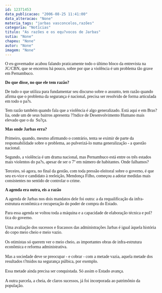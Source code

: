 ```yaml
---
id: 12371453
data_publicacao: "2006-08-25 11:41:00"
data_alteracao: "None"
materia_tags: "jarbas vasconcelos,razões"
categoria: "Notícias"
titulo: "As razões e os equ?vocos de Jarbas"
sutia: "None"
chapeu: "None"
autor: "None"
imagem: "None"
---
```

<p><P><FONT face=Verdana>O ex-governador acabou falando praticamente todo o último bloco da entrevista na JC/CBN, que se encerrou há pouco, sobre por que a violência é um problema tão grave em Pernambuco.</FONT></P></p>
<p><P><FONT face=Verdana><STRONG>Do que disse, no que ele tem razão?</STRONG></FONT></P></p>
<p><P><FONT face=Verdana>De tudo o que utiliza para fundamentar seu discurso sobre o assunto, tem razão quando afirma que o problema da segurança é nacional, precisa ser resolvido de forma articulada em todo o pa?s.</FONT></P></p>
<p><P><FONT face=Verdana>Tem razão também quando fala que a violência é algo generalizado. Está aqui e em Bras?lia, onde um de seus bairros apresenta ??ndice de Desenvolvimento Humano mais elevado que o da&nbsp; Su?ça.</FONT></P></p>
<p><P><FONT face=Verdana><STRONG>Mas onde Jarbas erra?</STRONG></FONT></P></p>
<p><P><FONT face=Verdana>Primeiro, quando, mesmo afirmando o contrário, tenta se eximir de parte da responsabilidade sobre o problema, ao pulverizá-lo numa generalização - a questão nacional.</FONT></P></p>
<p><P><FONT face=Verdana>Segundo, a violência é um drama nacional, mas Pernambuco está entre os três estados mais violentos do pa?s, apesar de ser o 7º em número de habitantes. Onde falhamos?</FONT></P></p>
<p><P><FONT face=Verdana>Terceiro, só agora, no final da gestão, com toda pressão eleitoral sobre o governo, é que seu ex-vice e candidato à reeleição, Mendonça Filho, começou a adotar medidas mais consistentes no sentido de controlar o crime.</FONT></P></p>
<p><P><FONT face=Verdana><STRONG>A agenda era outra, eis a razão</STRONG></FONT></P></p>
<p><P><FONT face=Verdana>A agenda de Jarbas nos dois mandatos dele foi outra: a da requalificação da infra-estrutura econômica e recuperação do poder de compra do Estado. </FONT></P></p>
<p><P><FONT face=Verdana>Para essa agenda se voltou toda a máquina e a capacidade de elaboração técnica e pol?tica do governo.<BR><BR>Uma avaliação dos sucessos e fracassos das administrações Jarbas é igual àquela história do copo meio cheio e meio vazio.<BR><BR>Os otimistas só querem ver o meio cheio, as importantes obras de infra-estrutura econômica e reforma administrativa.<BR><BR>Mas a sociedade deve se preocupar - e cobrar -&nbsp;com a metade vazia, aquela metade dos resultados t?midos na segurança púlbica, por exemplo.<BR><BR>Essa metade ainda precisa ser conquistada. Só assim o Estado avança.<BR><BR>A outra parcela, a cheia, de claros sucessos, já foi incorporada ao patrimônio da população.</FONT></P> </p>
